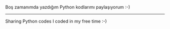 Boş zamanımda yazdığım Python kodlarımı paylaşıyorum :⁠-⁠)

----

Sharing Python codes I coded in my free time :⁠-⁠)